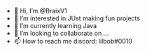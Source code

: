 - 👋 Hi, I’m @BraixV1
- 👀 I’m interested in JUst making fun projects 
- 🌱 I’m currently learning Java
- 💞️ I’m looking to collaborate on ...
- 📫 How to reach me discord: lilbob#0010

<!---
BraixV1/BraixV1 is a ✨ special ✨ repository because its `README.md` (this file) appears on your GitHub profile.
You can click the Preview link to take a look at your changes.
--->
